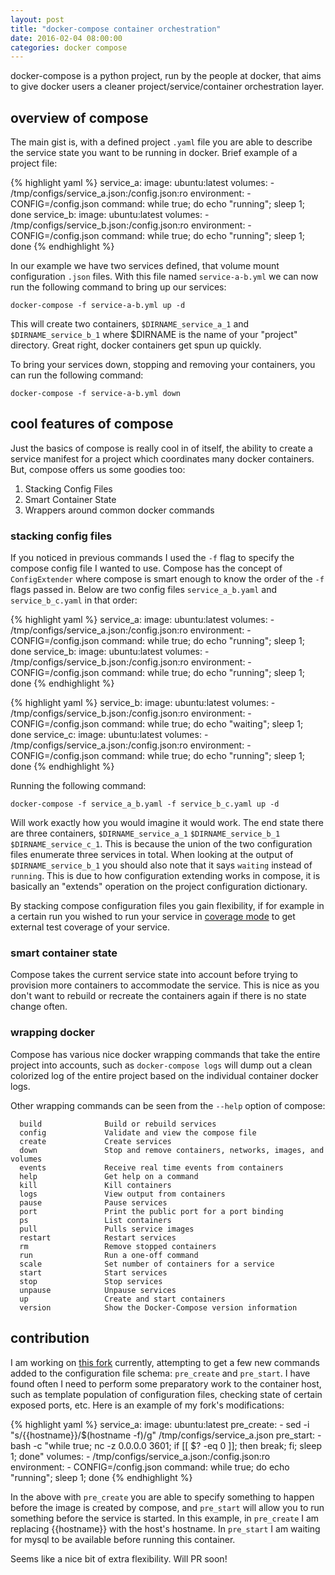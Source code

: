```yaml
---
layout: post
title: "docker-compose container orchestration"
date: 2016-02-04 08:00:00
categories: docker compose
---
```


docker-compose is a python project, run by the people at docker, that aims to 
give docker users a cleaner project/service/container orchestration layer.  

## overview of compose
The main gist is, with a defined project `.yaml` file you are able to describe the
service state you want to be running in docker.  Brief example of a project file:

{% highlight yaml %}
service_a:
  image: ubuntu:latest
  volumes:
    - /tmp/configs/service_a.json:/config.json:ro
  environment:
    - CONFIG=/config.json
  command: while true; do echo "running"; sleep 1; done
service_b:
  image: ubuntu:latest
  volumes:
    - /tmp/configs/service_b.json:/config.json:ro
  environment:
    - CONFIG=/config.json
  command: while true; do echo "running"; sleep 1; done
{% endhighlight %}

In our example we have two services defined, that volume mount configuration
`.json` files.  With this file named `service-a-b.yml` we can now run the 
following command to bring up our services:

    docker-compose -f service-a-b.yml up -d

This will create two containers, `$DIRNAME_service_a_1` and `$DIRNAME_service_b_1`
where $DIRNAME is the name of your "project" directory.  Great right, docker 
containers get spun up quickly.

To bring your services down, stopping and removing your containers, you can run
the following command:

    docker-compose -f service-a-b.yml down

## cool features of compose

Just the basics of compose is really cool in of itself, the ability to create a
service manifest for a project which coordinates many docker containers.  But, 
compose offers us some goodies too:

1. Stacking Config Files
2. Smart Container State
3. Wrappers around common docker commands


### stacking config files

If you noticed in previous commands I used the `-f` flag to specify the compose
config file I wanted to use.  Compose has the concept of `ConfigExtender` where 
compose is smart enough to know the order of the `-f` flags passed in.  Below 
are two config files `service_a_b.yaml` and `service_b_c.yaml` in that order:

{% highlight yaml %}
service_a:
  image: ubuntu:latest
  volumes:
    - /tmp/configs/service_a.json:/config.json:ro
  environment:
    - CONFIG=/config.json
  command: while true; do echo "running"; sleep 1; done
service_b:
  image: ubuntu:latest
  volumes:
    - /tmp/configs/service_b.json:/config.json:ro
  environment:
    - CONFIG=/config.json
  command: while true; do echo "running"; sleep 1; done
{% endhighlight %}

{% highlight yaml %}
service_b:
  image: ubuntu:latest
  volumes:
    - /tmp/configs/service_b.json:/config.json:ro
  environment:
    - CONFIG=/config.json
  command: while true; do echo "waiting"; sleep 1; done
service_c:
  image: ubuntu:latest
  volumes:
    - /tmp/configs/service_a.json:/config.json:ro
  environment:
    - CONFIG=/config.json
  command: while true; do echo "running"; sleep 1; done
{% endhighlight %}

Running the following command:

    docker-compose -f service_a_b.yaml -f service_b_c.yaml up -d

Will work exactly how you would imagine it would work.  The end state there
are three containers, `$DIRNAME_service_a_1` `$DIRNAME_service_b_1` 
`$DIRNAME_service_c_1`.  This is because the union of the two configuration
files enumerate three services in total.  When looking at the output of 
`$DIRNAME_service_b_1` you should also note that it says `waiting` instead of
`running`.  This is due to how configuration extending works in compose, 
it is basically an "extends" operation on the project configuration dictionary.

By stacking compose configuration files you gain flexibility, if for example in 
a certain run you wished to run your service in [coverage mode][external-coverage]
to get external test coverage of your service.

### smart container state

Compose takes the current service state into account before trying to provision
more containers to accommodate the service.  This is nice as you don't want to 
rebuild or recreate the containers again if there is no state change often.

### wrapping docker

Compose has various nice docker wrapping commands that take the entire project 
into accounts, such as `docker-compose logs` will dump out a clean colorized 
log of the entire project based on the individual container docker logs.

Other wrapping commands can be seen from the `--help` option of compose:

      build              Build or rebuild services
      config             Validate and view the compose file
      create             Create services
      down               Stop and remove containers, networks, images, and volumes
      events             Receive real time events from containers
      help               Get help on a command
      kill               Kill containers
      logs               View output from containers
      pause              Pause services
      port               Print the public port for a port binding
      ps                 List containers
      pull               Pulls service images
      restart            Restart services
      rm                 Remove stopped containers
      run                Run a one-off command
      scale              Set number of containers for a service
      start              Start services
      stop               Stop services
      unpause            Unpause services
      up                 Create and start containers
      version            Show the Docker-Compose version information

## contribution

I am working on [this fork][compose-fork] currently, attempting to get a few new
commands added to the configuration file schema: `pre_create` and `pre_start`. I
have found often I need to perform some preparatory work to the container host, 
such as template population of configuration files, checking state of certain 
exposed ports, etc.  Here is an example of my fork's modifications:

{% highlight yaml %}
service_a:
  image: ubuntu:latest
  pre_create:
    - sed -i "s/{{hostname}}/$(hostname -f)/g" /tmp/configs/service_a.json
  pre_start:
    - bash -c "while true; nc -z 0.0.0.0 3601; if [[ $? -eq 0 ]]; then break; fi; sleep 1; done"
  volumes:
    - /tmp/configs/service_a.json:/config.json:ro
  environment:
    - CONFIG=/config.json
  command: while true; do echo "running"; sleep 1; done
{% endhighlight %}

In the above with `pre_create` you are able to specify something to happen before
the image is created by compose, and `pre_start` will allow you to run something
before the service is started.  In this example, in `pre_create` I am replacing
{{hostname}} with the host's hostname. In `pre_start` I am waiting for mysql to 
be available before running this container.

Seems like a nice bit of extra flexibility.  Will PR soon!

[external-coverage]: http://husobee.github.io/golang/test/coverage/2015/11/17/external-test-coverage.html
[compose-fork]: https://github.com/husobee/compose
